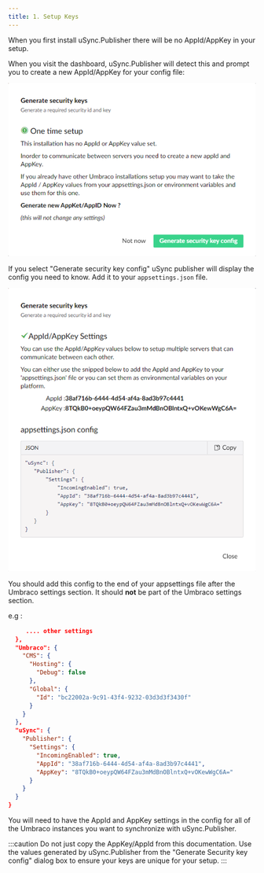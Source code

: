 ```yaml
---
title: 1. Setup Keys
---
```


When you first install uSync.Publisher there will be no AppId/AppKey in your setup.

When you visit the dashboard, uSync.Publisher will detect this and prompt you to create a new AppId/AppKey for your config file: 

![Security key setup](keysetup.png)

If you select "Generate security key config" uSync publisher will display the config you need to know. Add it to your `appsettings.json` file.

![New keys config](keysconfig.png)

You should add this config to the end of your appsettings file after the Umbraco settings section. It should **not** be part of the Umbraco settings section.

e.g :

```json title="appsettings.json"
     .... other settings 
  },
  "Umbraco": {
    "CMS": {
      "Hosting": {
        "Debug": false
      },
      "Global": {
        "Id": "bc22002a-9c91-43f4-9232-03d3d3f3430f"
      }
    }
  },
  "uSync": {
    "Publisher": {
      "Settings": {
        "IncomingEnabled": true,
        "AppId": "38af716b-6444-4d54-af4a-8ad3b97c4441",
        "AppKey": "8TQkB0+oeypQW64FZau3mMdBnOBlntxQ+vOKewWgC6A="
      }
    }
  }
}
```

You will need to have the AppId and AppKey settings in the config for all of the Umbraco instances you want to synchronize with uSync.Publisher.


:::caution 
Do not just copy the AppKey/AppId from this documentation. Use the values generated by uSync.Publisher from the "Generate Security key config" dialog box to ensure your keys are unique for your setup.
:::